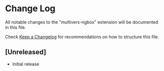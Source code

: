 # Change Log

All notable changes to the "multivers-ngbox" extension will be documented in this file.

Check [Keep a Changelog](http://keepachangelog.com/) for recommendations on how to structure this file.

## [Unreleased]

- Initial release